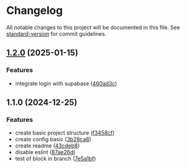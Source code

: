 # Changelog

All notable changes to this project will be documented in this file. See [standard-version](https://github.com/conventional-changelog/standard-version) for commit guidelines.

## [1.2.0](https://github.com/JhonDevS/back-app/compare/v1.1.0...v1.2.0) (2025-01-15)


### Features

* integrate login with supabase ([460ad3c](https://github.com/JhonDevS/back-app/commit/460ad3c9c6f7d796509aa71975de36ce6683983f))

## 1.1.0 (2024-12-25)


### Features

* create basic project structure ([f3458cf](https://github.com/JhonDevS/back-app/commit/f3458cf57b48d010ee08f9e8734341c9ba7d8bd6))
* create config basic ([3b28ca8](https://github.com/JhonDevS/back-app/commit/3b28ca883d6963e155dd03974bcbdad2b3adab6b))
* create readme ([43cdeb8](https://github.com/JhonDevS/back-app/commit/43cdeb83ee8834d5acf4e56e739107d8adc5fdbf))
* disable eslint ([87ae26d](https://github.com/JhonDevS/back-app/commit/87ae26d6656cdb0a0e8a6bc45fd0c2c3e769154d))
* test of block in branch ([7e5a1bf](https://github.com/JhonDevS/back-app/commit/7e5a1bf754b13651b4fc9478239ad62bf2f00f96))
